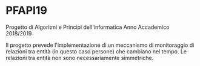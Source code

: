 # PFAPI19
Progetto di Algoritmi e Principi dell'informatica
Anno Accademico 2018/2019

Il progetto prevede l'implementazione di un meccanismo di monitoraggio di relazioni tra
entità (in questo caso persone) che cambiano nel tempo.
Le relazioni tra entità non sono necessariamente simmetriche.
